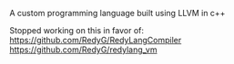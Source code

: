 A custom programming language built using LLVM in c++

Stopped working on this in favor of:\
https://github.com/RedyG/RedyLangCompiler \
https://github.com/RedyG/redylang_vm
